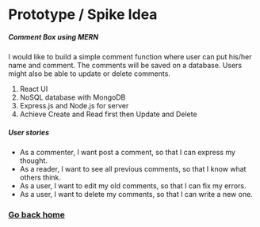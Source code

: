 # Prototype / Spike Idea

##### Comment Box using MERN
I would like to build a simple comment function where user can put his/her name and comment. The comments will be saved on a database. Users might also be able to update or delete comments. 

1.	React UI
2.	NoSQL database with MongoDB
3.	Express.js and Node.js for server
4.	Achieve Create and Read first then Update and Delete

##### User stories
+ As a commenter, I want post a comment, so that I can express my thought.
+ As a reader, I want to see all previous comments, so that I know what others think.
+ As a user, I want to edit my old comments, so that I can fix my errors.
+ As a user, I want to delete my comments, so that I can write a new one.



### [Go back home](index.md)
